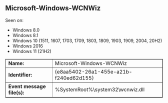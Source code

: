 ## Microsoft-Windows-WCNWiz

Seen on:
* Windows 8.0
* Windows 8.1
* Windows 10 (1511, 1607, 1703, 1709, 1803, 1809, 1903, 1909, 2004, 20H2)
* Windows 2016
* Windows 11 (21H2)

<table border="1" class="docutils">
  <tbody>
    <tr>
      <td><b>Name:</b></td>
      <td>Microsoft-Windows-WCNWiz</td>
    </tr>
    <tr>
      <td><b>Identifier:</b></td>
      <td>{e8aa5402-26a1-455e-a21b-f240ed62d155}</td>
    </tr>
    <tr>
      <td><b>Event message file(s):</b></td>
      <td>%SystemRoot%\system32\wcnwiz.dll</td>
    </tr>
  </tbody>
</table>

&nbsp;

